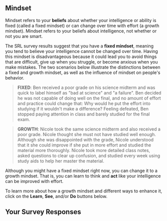 ## Mindset

Mindset refers to your **beliefs** about whether your intelligence or ability is fixed (called a fixed mindset) or can change over time with effort (a growth mindset). Mindset refers to your beliefs about intelligence, not whether or not you are smart. 

The SRL survey results suggest that you have a **fixed mindset**, meaning you tend to believe your intelligence cannot be changed over time. Having this mindset is disadvantageous because it could lead you to avoid things that are difficult, give up when you struggle, or become anxious when you make mistakes. The two scenarios below illustrate the distinctions between a fixed and growth mindset, as well as the influence of mindset on people's behavior.

> **FIXED**: Ben received a poor grade on his science midterm and was quick to label himself as "bad at science" and "a failure". Ben decided he was not capable of doing well on the final, and no amount of effort and practice could change that: Why would he put the effort into studying if it wouldn't make a difference? Feeling defeated, Ben stopped paying attention in class and barely studied for the final exam. 

> **GROWTH**: Nicole took the same science midterm and also received a poor grade. Nicole thought she must not have studied well enough. Although she was disappointed with the grade, Nicole understood that it she could improve if she put in more effort and studied the material more thoroughly. Nicole took more detailed class notes, asked questions to clear up confusion, and studied every week using study aids to help her master the material. 

Although you might have a fixed mindset right now, you can change it to a growth mindset. That is, you can learn to think and **act** like your intelligence can be improved with effort. 

To learn more about how a growth mindset and different ways to enhance it, click on the **Learn**, **See**, and/or **Do** buttons below. 

## Your Survey Responses
